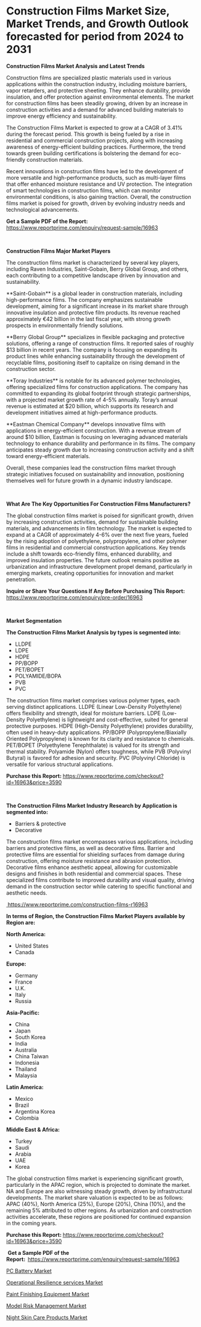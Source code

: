 <p><h1>Construction Films Market Size, Market Trends, and Growth Outlook forecasted for period from 2024 to 2031</h1></p><p><strong>Construction Films Market Analysis and Latest Trends</strong></p>
<p><p>Construction films are specialized plastic materials used in various applications within the construction industry, including moisture barriers, vapor retarders, and protective sheeting. They enhance durability, provide insulation, and offer protection against environmental elements. The market for construction films has been steadily growing, driven by an increase in construction activities and a demand for advanced building materials to improve energy efficiency and sustainability.</p><p>The Construction Films Market is expected to grow at a CAGR of 3.41% during the forecast period. This growth is being fueled by a rise in residential and commercial construction projects, along with increasing awareness of energy-efficient building practices. Furthermore, the trend towards green building certifications is bolstering the demand for eco-friendly construction materials.</p><p>Recent innovations in construction films have led to the development of more versatile and high-performance products, such as multi-layer films that offer enhanced moisture resistance and UV protection. The integration of smart technologies in construction films, which can monitor environmental conditions, is also gaining traction. Overall, the construction films market is poised for growth, driven by evolving industry needs and technological advancements.</p></p>
<p><strong>Get a Sample PDF of the Report:&nbsp;</strong> <a href="https://www.reportprime.com/enquiry/request-sample/16963?utm_campaign=1106&utm_medium=2&utm_source=Github&utm_content=ia&utm_term=24112024&utm_id=construction-films">https://www.reportprime.com/enquiry/request-sample/16963</a></p>
<p>&nbsp;</p>
<p><strong>Construction Films Major Market Players</strong></p>
<p><p>The construction films market is characterized by several key players, including Raven Industries, Saint-Gobain, Berry Global Group, and others, each contributing to a competitive landscape driven by innovation and sustainability.</p><p>**Saint-Gobain** is a global leader in construction materials, including high-performance films. The company emphasizes sustainable development, aiming for a significant increase in its market share through innovative insulation and protective film products. Its revenue reached approximately €42 billion in the last fiscal year, with strong growth prospects in environmentally friendly solutions.</p><p>**Berry Global Group** specializes in flexible packaging and protective solutions, offering a range of construction films. It reported sales of roughly $13 billion in recent years. The company is focusing on expanding its product lines while enhancing sustainability through the development of recyclable films, positioning itself to capitalize on rising demand in the construction sector.</p><p>**Toray Industries** is notable for its advanced polymer technologies, offering specialized films for construction applications. The company has committed to expanding its global footprint through strategic partnerships, with a projected market growth rate of 4-5% annually. Toray’s annual revenue is estimated at $20 billion, which supports its research and development initiatives aimed at high-performance products.</p><p>**Eastman Chemical Company** develops innovative films with applications in energy-efficient construction. With a revenue stream of around $10 billion, Eastman is focusing on leveraging advanced materials technology to enhance durability and performance in its films. The company anticipates steady growth due to increasing construction activity and a shift toward energy-efficient materials.</p><p>Overall, these companies lead the construction films market through strategic initiatives focused on sustainability and innovation, positioning themselves well for future growth in a dynamic industry landscape.</p></p>
<p>&nbsp;</p>
<p><strong>What Are The Key Opportunities For Construction Films Manufacturers?</strong></p>
<p><p>The global construction films market is poised for significant growth, driven by increasing construction activities, demand for sustainable building materials, and advancements in film technology. The market is expected to expand at a CAGR of approximately 4-6% over the next five years, fueled by the rising adoption of polyethylene, polypropylene, and other polymer films in residential and commercial construction applications. Key trends include a shift towards eco-friendly films, enhanced durability, and improved insulation properties. The future outlook remains positive as urbanization and infrastructure development propel demand, particularly in emerging markets, creating opportunities for innovation and market penetration.</p></p>
<p><strong>Inquire or Share Your Questions If Any Before Purchasing This Report:</strong> <a href="https://www.reportprime.com/enquiry/pre-order/16963?utm_campaign=1106&utm_medium=2&utm_source=Github&utm_content=ia&utm_term=24112024&utm_id=construction-films">https://www.reportprime.com/enquiry/pre-order/16963</a></p>
<p>&nbsp;</p>
<p><strong>Market Segmentation</strong></p>
<p><strong>The Construction Films Market Analysis by types is segmented into:</strong></p>
<p><ul><li>LLDPE</li><li>LDPE</li><li>HDPE</li><li>PP/BOPP</li><li>PET/BOPET</li><li>POLYAMIDE/BOPA</li><li>PVB</li><li>PVC</li></ul></p>
<p><p>The construction films market comprises various polymer types, each serving distinct applications. LLDPE (Linear Low-Density Polyethylene) offers flexibility and strength, ideal for moisture barriers. LDPE (Low-Density Polyethylene) is lightweight and cost-effective, suited for general protective purposes. HDPE (High-Density Polyethylene) provides durability, often used in heavy-duty applications. PP/BOPP (Polypropylene/Biaxially Oriented Polypropylene) is known for its clarity and resistance to chemicals. PET/BOPET (Polyethylene Terephthalate) is valued for its strength and thermal stability. Polyamide (Nylon) offers toughness, while PVB (Polyvinyl Butyral) is favored for adhesion and security. PVC (Polyvinyl Chloride) is versatile for various structural applications.</p></p>
<p><strong>Purchase this Report:&nbsp;</strong><a href="https://www.reportprime.com/checkout?id=16963&price=3590&utm_campaign=1106&utm_medium=2&utm_source=Github&utm_content=ia&utm_term=24112024&utm_id=construction-films">https://www.reportprime.com/checkout?id=16963&price=3590</a></p>
<p>&nbsp;</p>
<p><strong>The Construction Films Market Industry Research by Application is segmented into:</strong></p>
<p><ul><li>Barriers & protective</li><li>Decorative</li></ul></p>
<p><p>The construction films market encompasses various applications, including barriers and protective films, as well as decorative films. Barrier and protective films are essential for shielding surfaces from damage during construction, offering moisture resistance and abrasion protection. Decorative films enhance aesthetic appeal, allowing for customizable designs and finishes in both residential and commercial spaces. These specialized films contribute to improved durability and visual quality, driving demand in the construction sector while catering to specific functional and aesthetic needs.</p></p>
<p><a href="https://www.reportprime.com/construction-films-r16963?utm_campaign=1106&utm_medium=2&utm_source=Github&utm_content=ia&utm_term=24112024&utm_id=construction-films">&nbsp;https://www.reportprime.com/construction-films-r16963</a></p>
<p><strong>In terms of Region, the Construction Films Market Players available by Region are:</strong></p>
<p>
    <p> <strong> North America: </strong>
        <ul>
            <li>United States</li>
            <li>Canada</li>
        </ul>
        </p> 
    <p> <strong> Europe: </strong>
        <ul>
            <li>Germany</li>
            <li>France</li>
            <li>U.K.</li>
            <li>Italy</li>
            <li>Russia</li>
        </ul>
        </p> 
    <p> <strong> Asia-Pacific: </strong>
        <ul>
            <li>China</li>
            <li>Japan</li>
            <li>South Korea</li>
            <li>India</li>
            <li>Australia</li>
            <li>China Taiwan</li>
            <li>Indonesia</li>
            <li>Thailand</li>
            <li>Malaysia</li>
        </ul>
        </p> 
    <p> <strong> Latin America: </strong>
        <ul>
            <li>Mexico</li>
            <li>Brazil</li>
            <li>Argentina Korea</li>
            <li>Colombia</li>
        </ul>
        </p> 
    <p> <strong> Middle East & Africa: </strong>
        <ul>
            <li>Turkey</li>
            <li>Saudi</li>
            <li>Arabia</li>
            <li>UAE</li>
            <li>Korea</li>
        </ul>
    </p>
    </p>
<p><p>The global construction films market is experiencing significant growth, particularly in the APAC region, which is projected to dominate the market. NA and Europe are also witnessing steady growth, driven by infrastructural developments. The market share valuation is expected to be as follows: APAC (40%), North America (25%), Europe (20%), China (10%), and the remaining 5% attributed to other regions. As urbanization and construction activities accelerate, these regions are positioned for continued expansion in the coming years.</p></p>
<p><strong>Purchase this Report: </strong><a href="https://www.reportprime.com/checkout?id=16963&price=3590&utm_campaign=1106&utm_medium=2&utm_source=Github&utm_content=ia&utm_term=24112024&utm_id=construction-films">https://www.reportprime.com/checkout?id=16963&price=3590</a></p>
<p>&nbsp;<strong>Get a Sample PDF of the Report:&nbsp;&nbsp;</strong><a href="https://www.reportprime.com/enquiry/request-sample/16963?utm_campaign=1106&utm_medium=2&utm_source=Github&utm_content=ia&utm_term=24112024&utm_id=construction-films">https://www.reportprime.com/enquiry/request-sample/16963</a></p>
<p><strong></strong></p>
<p><p><a href="https://www.linkedin.com/pulse/pc-battery-market-size-revenue-trend-analysis-type-application-fxb7f?utm_campaign=1106&utm_medium=2&utm_source=Github&utm_content=ia&utm_term=24112024&utm_id=construction-films">PC Battery Market</a></p><p><a href="https://issuu.com/reportprime-2/docs/operational-resilience-services-mar_eeede7ad7511c7?utm_campaign=1106&utm_medium=2&utm_source=Github&utm_content=ia&utm_term=24112024&utm_id=construction-films">Operational Resilience services Market</a></p><p><a href="https://www.linkedin.com/pulse/investment-opportunities-paint-finishing-equipment-sector-ja17e?utm_campaign=1106&utm_medium=2&utm_source=Github&utm_content=ia&utm_term=24112024&utm_id=construction-films">Paint Finishing Equipment Market</a></p><p><a href="https://issuu.com/reportprime-2/docs/model-risk-management-market-size-2_2a555ad5a837b4?utm_campaign=1106&utm_medium=2&utm_source=Github&utm_content=ia&utm_term=24112024&utm_id=construction-films">Model Risk Management Market</a></p><p><a href="https://www.linkedin.com/pulse/strategic-forecast-night-skin-care-products-market-growth-trends-y1bse?utm_campaign=1106&utm_medium=2&utm_source=Github&utm_content=ia&utm_term=24112024&utm_id=construction-films">Night Skin Care Products Market</a></p></p>